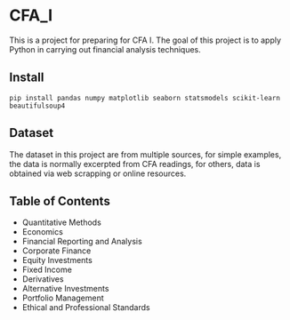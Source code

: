 # CFA_I
This is a project for preparing for CFA I. The goal of this project is to apply Python in carrying out financial analysis techniques. 

## Install
```
pip install pandas numpy matplotlib seaborn statsmodels scikit-learn beautifulsoup4
```

## Dataset 
The dataset in this project are from multiple sources, for simple examples, the data is normally excerpted from CFA readings, for others, data is obtained via web scrapping or online resources. 

## Table of Contents 
- Quantitative Methods 
- Economics 
- Financial Reporting and Analysis 
- Corporate Finance
- Equity Investments
- Fixed Income
- Derivatives 
- Alternative Investments 
- Portfolio Management 
- Ethical and Professional Standards 

